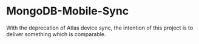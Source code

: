 # MongoDB-Mobile-Sync
With the deprecation of Atlas device sync, the intention of this project is to deliver something which is comparable.

